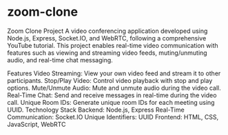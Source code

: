 # zoom-clone
Zoom Clone Project
A video conferencing application developed using Node.js, Express, Socket.IO, and WebRTC, following a comprehensive YouTube tutorial. This project enables real-time video communication with features such as viewing and streaming video feeds, muting/unmuting audio, and real-time chat messaging.

Features
Video Streaming: View your own video feed and stream it to other participants.
Stop/Play Video: Control video playback with stop and play options.
Mute/Unmute Audio: Mute and unmute audio during the video call.
Real-Time Chat: Send and receive messages in real-time during the video call.
Unique Room IDs: Generate unique room IDs for each meeting using UUID.
Technology Stack
Backend: Node.js, Express
Real-Time Communication: Socket.IO
Unique Identifiers: UUID
Frontend: HTML, CSS, JavaScript, WebRTC
